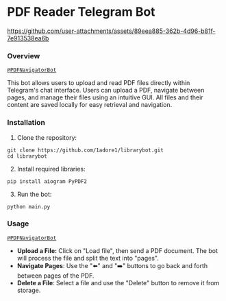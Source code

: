 # PDF Reader Telegram Bot
https://github.com/user-attachments/assets/89eea885-362b-4d96-b81f-7e913538ea6b
### Overview
[```@PDFNavigatorBot```](https://t.me/PDFNavigatorBot)

This bot allows users to upload and read PDF files directly within Telegram's chat interface. 
Users can upload a PDF, navigate between pages, and manage their files using an intuitive GUI. 
All files and their content are saved locally for easy retrieval and navigation.

### Installation
1. Clone the repository:
```
git clone https://github.com/1adore1/librarybot.git
cd librarybot
```
2. Install required libraries:
```
pip install aiogram PyPDF2
```
3. Run the bot:
```
python main.py
```
### Usage
[```@PDFNavigatorBot```](https://t.me/PDFNavigatorBot)
* **Upload a File:** Click on "Load file", then send a PDF document. The bot will process the file and split the text into "pages".
* **Navigate Pages**: Use the "⬅️" and "➡️" buttons to go back and forth between pages of the PDF.
* **Delete a File**: Select a file and use the "Delete" button to remove it from storage.
